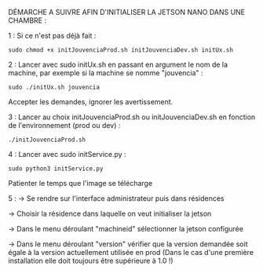 DÉMARCHE A SUIVRE AFIN D'INITIALISER LA JETSON NANO DANS UNE CHAMBRE :

1 : Si ce n'est pas déjà fait : 

```sudo chmod +x initJouvenciaProd.sh initJouvenciaDev.sh initUx.sh```


2 : Lancer  avec sudo initUx.sh en passant en argument le nom de la machine, par exemple si la machine se nomme "jouvencia" :

```sudo ./initUx.sh jouvencia```


Accepter les demandes, ignorer les avertissement.


3 : Lancer au choix initJouvenciaProd.sh ou initJouvenciaDev.sh en fonction de l'environnement (prod ou dev) :

```./initJouvenciaProd.sh```


4 : Lancer avec sudo initService.py : 

```sudo python3 initService.py```



Patienter le temps que l'image se télécharge 


5 :
-> Se rendre sur l'interface administrateur puis dans résidences 

-> Choisir la résidence dans laquelle on veut initialiser la jetson 

-> Dans le menu déroulant "machineid" sélectionner la jetson configurée 

-> Dans le menu déroulant "version" vérifier que la version demandée soit égale à la version actuellement utilisée en prod (Dans le cas d'une première installation elle doit toujours être supérieure à 1.0 !) 

	
